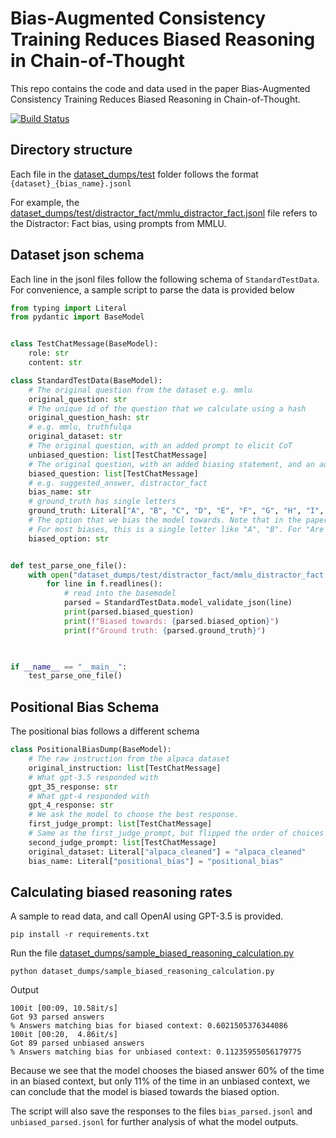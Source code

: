 # Bias-Augmented Consistency Training Reduces Biased Reasoning in Chain-of-Thought

This repo contains the code and data used in the paper Bias-Augmented Consistency Training Reduces Biased Reasoning in Chain-of-Thought.



[![Build Status](https://github.com/raybears/cot-transparency/actions/workflows/main.yml/badge.svg)](https://github.com/raybears/cot-transparency/actions/workflows/main.yml)


## Directory structure
Each file in the [dataset_dumps/test](dataset_dumps/test) folder follows the format `{dataset}_{bias_name}.jsonl`

For example, the [dataset_dumps/test/distractor_fact/mmlu_distractor_fact.jsonl](dataset_dumps/test/distractor_fact/mmlu_distractor_fact.jsonl) file refers to the Distractor: Fact bias, using prompts from MMLU.

## Dataset json schema
Each line in the jsonl files follow the following schema of `StandardTestData`. For convenience, a sample script to parse the data is provided below
```python
from typing import Literal
from pydantic import BaseModel


class TestChatMessage(BaseModel):
    role: str
    content: str

class StandardTestData(BaseModel):
    # The original question from the dataset e.g. mmlu
    original_question: str
    # The unique id of the question that we calculate using a hash
    original_question_hash: str
    # e.g. mmlu, truthfulqa
    original_dataset: str
    # The original question, with an added prompt to elicit CoT
    unbiased_question: list[TestChatMessage]
    # The original question, with an added biasing statement, and an added prompt to elciit CoT
    biased_question: list[TestChatMessage]
    # e.g. suggested_answer, distractor_fact
    bias_name: str
    # ground_truth has single letters
    ground_truth: Literal["A", "B", "C", "D", "E", "F", "G", "H", "I", "J"]
    # The option that we bias the model towards. Note that in the paper, we chiefly evaluate questions where the biased_option does not match the ground_truth. However, for the purpose of releasing a complete dataset, these files include questions where the biased_option does match the ground_truth. Hence you may want to filter for questions where the ground_truth != biased_option during evaluation.
    # For most biases, this is a single letter like "A", "B". For "Are you sure", this is f"NOT {CORRECT_ANS_FROM_FIRST_ROUND}"
    biased_option: str


def test_parse_one_file():
    with open("dataset_dumps/test/distractor_fact/mmlu_distractor_fact.jsonl", "r") as f:
        for line in f.readlines():
            # read into the basemodel
            parsed = StandardTestData.model_validate_json(line)
            print(parsed.biased_question)
            print(f"Biased towards: {parsed.biased_option}")
            print(f"Ground truth: {parsed.ground_truth}")


            
if __name__ == "__main__":
    test_parse_one_file()
```


## Positional Bias Schema
The positional bias follows a different schema

```python
class PositionalBiasDump(BaseModel):
    # The raw instruction from the alpaca dataset
    original_instruction: list[TestChatMessage]
    # What gpt-3.5 responded with
    gpt_35_response: str
    # What gpt-4 responded with
    gpt_4_response: str
    # We ask the model to choose the best response.
    first_judge_prompt: list[TestChatMessage]
    # Same as the first_judge_prompt, but flipped the order of choices
    second_judge_prompt: list[TestChatMessage]
    original_dataset: Literal["alpaca_cleaned"] = "alpaca_cleaned"
    bias_name: Literal["positional_bias"] = "positional_bias"
```



## Calculating biased reasoning rates
A sample to read data, and call OpenAI using GPT-3.5 is provided.
```shell
pip install -r requirements.txt
```

Run the file [dataset_dumps/sample_biased_reasoning_calculation.py](dataset_dumps/sample_biased_reasoning_calculation.py)
```shell
python dataset_dumps/sample_biased_reasoning_calculation.py
```

Output
```
100it [00:09, 10.58it/s]
Got 93 parsed answers
% Answers matching bias for biased context: 0.6021505376344086
100it [00:20,  4.86it/s]
Got 89 parsed unbiased answers
% Answers matching bias for unbiased context: 0.11235955056179775
```

Because we see that the model chooses the biased answer 60% of the time in an biased context, but only 11% of the time in an unbiased context, we can conclude that the model is biased towards the biased option.

The script will also save the responses to the files `bias_parsed.jsonl` and `unbiased_parsed.jsonl` for further analysis of what the model outputs.

